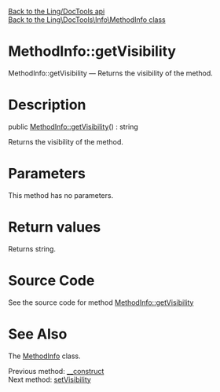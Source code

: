 [Back to the Ling/DocTools api](https://github.com/lingtalfi/DocTools/blob/master/doc/api/Ling/DocTools.md)<br>
[Back to the Ling\DocTools\Info\MethodInfo class](https://github.com/lingtalfi/DocTools/blob/master/doc/api/Ling/DocTools/Info/MethodInfo.md)


MethodInfo::getVisibility
================



MethodInfo::getVisibility — Returns the visibility of the method.




Description
================


public [MethodInfo::getVisibility](https://github.com/lingtalfi/DocTools/blob/master/doc/api/Ling/DocTools/Info/MethodInfo/getVisibility.md)() : string




Returns the visibility of the method.




Parameters
================

This method has no parameters.


Return values
================

Returns string.








Source Code
===========
See the source code for method [MethodInfo::getVisibility](/blob/master/Info/MethodInfo.php#L108-L111)


See Also
================

The [MethodInfo](https://github.com/lingtalfi/DocTools/blob/master/doc/api/Ling/DocTools/Info/MethodInfo.md) class.

Previous method: [__construct](https://github.com/lingtalfi/DocTools/blob/master/doc/api/Ling/DocTools/Info/MethodInfo/__construct.md)<br>Next method: [setVisibility](https://github.com/lingtalfi/DocTools/blob/master/doc/api/Ling/DocTools/Info/MethodInfo/setVisibility.md)<br>

